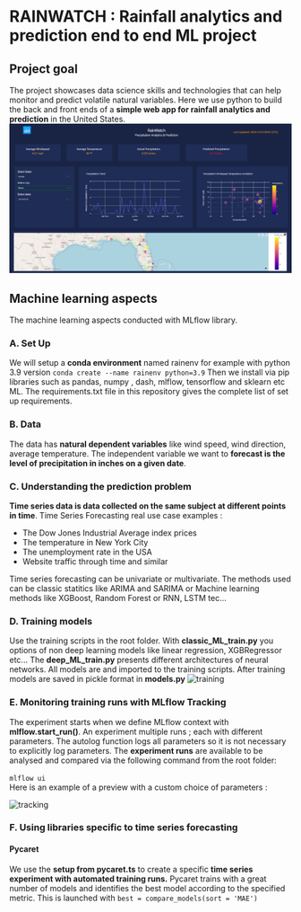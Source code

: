 # RAINWATCH : Rainfall analytics and prediction end to end ML project
## Project goal 
The project showcases data science skills and technologies that can help monitor and predict volatile natural variables. Here we use python to build the back and front ends of a **simple web app for rainfall analytics and prediction** in the United States.
<img src="assets/rainwatch_screenshot.png"/> 
## Machine learning aspects  
The  machine learning aspects conducted with MLflow library.

### A. Set Up
We will setup a **conda environment** named rainenv for example with python 3.9 version
```conda create --name rainenv python=3.9``` 
 Then we install via pip libraries such as pandas, numpy , dash, mlflow, tensorflow and sklearn etc ML. The requirements.txt file in this repository gives the complete list of set up requirements.

### B. Data

The data has **natural dependent variables** like wind speed, wind direction, average temperature. The independent variable we want to **forecast is the level of precipitation in inches on a given date**. 

### C. Understanding the prediction problem 
**Time series data is data collected on the same subject at different points in time**. Time Series Forecasting real use case examples : 
* The Dow Jones Industrial Average index prices
* The temperature in New York City
* The unemployment rate in the USA
* Website traffic through time and similar

Time series forecasting can be univariate or multivariate. The methods used can be classic statitics like ARIMA and SARIMA or Machine learning methods like XGBoost, Random Forest or RNN, LSTM tec...

### D. Training models
Use the training scripts in the root folder. With **classic_ML_train.py** you options of non deep learning models like linear regression, XGBRegressor  etc... The **deep_ML_train.py** presents different architectures of neural networks. All models are and imported to the training scripts. After training models are saved in pickle format 
in **models.py**
 ![training](assets/archi.png) 


### E. Monitoring training runs with MLflow Tracking

The experiment starts when we define MLflow context with **mlflow.start_run()**. An experiment multiple runs ; each with different parameters. The autolog function logs all parameters so it is not necessary to explicitly log parameters. 
The **experiment runs** are available to be analysed and compared via the following command from the root folder:

``` mlflow ui ``` <br>
Here is an example of a preview with a custom choice of parameters :

![tracking](assets/mlflow_runs.png)

### F. Using libraries specific to time series forecasting 

#### Pycaret 
We use the **setup from pycaret.ts** to create a specific **time series experiment with automated training runs.**  Pycaret trains with a great number of models and identifies the best model according to the specified metric. 
This is launched with 
``` best = compare_models(sort = 'MAE') ``` <br>

